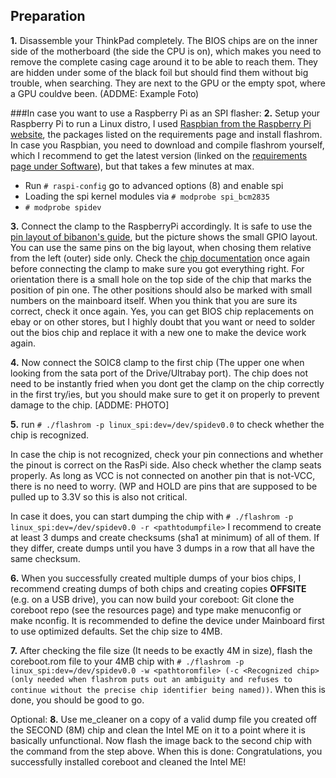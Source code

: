 ## Preparation
**1.** Disassemble your ThinkPad completely. The BIOS chips are on the inner side of the motherboard
(the side the CPU is on), which makes you need to remove the complete casing cage around it to be able to reach them.
They are hidden under some of the black foil but should find them  without big trouble, when searching.
They are next to the GPU or the empty spot, where a GPU couldve been.
(ADDME: Example Foto)

###In case you want to use a Raspberry Pi as an SPI flasher:
**2.** Setup your Raspberry Pi to run a Linux distro, I used [Raspbian from the Raspberry Pi website](https://www.raspberrypi.org/downloads/raspbian/), the packages listed on the requirements page and install flashrom.
In case you Raspbian, you need to download and compile flashrom yourself, which I recommend to get the latest version (linked on the [requirements page under Software](https://github.com/sellerie98/Coreboot-T430/wiki/Requirements#software)), but that takes a few minutes at max.
* Run ``# raspi-config`` go to advanced options (8) and enable spi 
* Loading the spi kernel modules via ``# modprobe spi_bcm2835``
* ``# modprobe spidev``

**3.** Connect the clamp to the RaspberryPi accordingly.
It is safe to use the [pin layout of bibanon's guide](https://github.com/bibanon/Coreboot-ThinkPads/wiki/Hardware-Flashing-with-Raspberry-Pi#pomona-clip-pinout), but the picture shows the small GPIO layout. You can use the same pins on the big layout, when chosing them relative from the left (outer) side only.
Check the [chip documentation](http://www.macronix.com/Lists/Datasheet/Attachments/4978/MX25L6405D,%203V,%2064Mb,%20v1.5.pdf) once again before connecting the clamp to make sure you got everything right. For orientation there is a small hole on the top side of the chip that marks the position of pin one.
The other positions should also be marked with small numbers on the mainboard itself. When you think that you are sure its correct, check it once again.
Yes, you can get BIOS chip replacements on ebay or on other stores,
but I highly doubt that you want or need to solder out the bios chip and replace it with a new one to make the device work again.

**4.** Now connect the SOIC8 clamp to the first chip (The upper one when looking from the sata port of the Drive/Ultrabay port).
The chip does not need to be instantly fried when you dont get the clamp on the chip correctly in the first try/ies,
but you should make sure to get it on properly to prevent damage to the chip.
[ADDME: PHOTO]

**5.** run ``# ./flashrom -p linux_spi:dev=/dev/spidev0.0`` to check whether the chip is recognized.

In case the chip is not recognized, check your pin connections and whether the pinout is correct on the RasPi side.
Also check whether the clamp seats properly.
As long as VCC is not connected on another pin that is not-VCC, there is no need to worry. (WP and HOLD are pins that are supposed to be pulled up to 3.3V so this is also not critical.

In case it does, you can start dumping the chip with ``# ./flashrom -p linux_spi:dev=/dev/spidev0.0 -r <pathtodumpfile>``
I recommend to create at least 3 dumps and create checksums (sha1 at minimum) of all of them. If they differ, create dumps until you have 3 dumps in a row that all have the same checksum.


**6.** When you successfully created multiple dumps of your bios chips, I recommend creating dumps of both chips and creating copies **OFFSITE** (e.g. on a USB drive), you can now build your coreboot: Git clone the coreboot repo (see the resources page) and type make menuconfig or make nconfig. It is recommended to define the device under Mainboard first to use optimized defaults. Set the chip size to 4MB. 

**7.** After checking the file size (It needs to be exactly 4M in size),
flash the coreboot.rom file to your 4MB chip with
``# ./flashrom -p linux_spi:dev=/dev/spidev0.0 -w <pathtoromfile> (-c <Recognized chip> (only needed when flashrom puts out an ambiguity and refuses to continue without the precise chip identifier being named))``.
When this is done, you should be good to go.

Optional:
**8.** Use me_cleaner on a copy of a valid dump file you created off the SECOND (8M) chip and clean the Intel ME on it to a point where it is basically unfunctional.
Now flash the image back to the second chip with the command from the step above.
When this is done: Congratulations, you successfully installed coreboot and cleaned the Intel ME!
